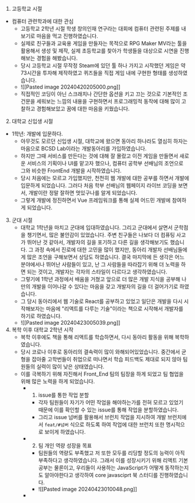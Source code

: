 1. 고등학교 시절
* 컴퓨터 관련학과에 대한 관심
	* 고등학교 2학년 시절 학생 창의인재 연구라는 대회에 컴퓨터 관련된 주제를 내보기로 마음을 먹고 진행하였습니다.
	* 실제로 친구들과 교육용 게임을 만들자는 목적으로 RPG Maker MV라는 툴을 활용해서 생성 및 제작, 실제 초등학교를 찾아가 학생들을 대상으로 시연을 진행해보는 경험을 해봤습니다.
	* 당시 고등학교 시절 무작정 Steam에 있던 툴 하나 가지고 시작했던 게임은 약 73시간을 투자해 제작하였고 퀴즈들을 직접 게임 내에 구현한 형태를 생성하였습니다.
	* ![[Pasted image 20240420205000.png]]
	* 직접적인 코딩이 아닌 스크래치나 간단한 옵션을 키고 끄는 것으로 기본적인 조건문을 세워보는 느낌의 내용을 구현하면서 프로그래밍적 동작에 대해 많이 고찰하고 경험해보았고 꿈에 대한 마음을 키웠습니다.
2. 대학교 신입생 시절
* 1학년: 개발에 입문하다.
	*  아무것도 모르던 신입생 시절, 대학교에 왔으면 동아리 하나라도 열심히 하자는 마음으로 BCSD Lab이라는 개발동아리를 가입하였습니다.
	* 하지만 그때 서비스를 만든다는 것에 대해 잘 몰랐고 이전 게임을 만들면서 새로운 서비스의 기획이나 UI를 맡고자 했으나, 컴퓨터 공학부 선배님의 조언으로 그와 비슷한 FrontEnd 개발을 시작하였습니다.
	* 당시 처음에는 모르고 가입했지만, 천천히 웹 개발에 대한 공부를 하면서 개발에 입문하게 되었습니다. 그러다 처음 학부 선배님의 웹페이지 라이브 코딩을 보면서, 개발이란 정말 잘하면 멋있구나를 알게 되었습니다.
	* 그렇게 개발에 정진하면서 Vue 프레임워크를 통해 실제 어드민 개발에 참여하게 되었습니다.
3. 군대 시절
	* 대학교 1학년을 마치고 군대에 입대하였습니다. 그리고 군대에서 살면서 군학점을 챙기면서, 많은 불안감이 있었습니다. 주변 친구들은 나보다 더 컴퓨팅 사고가 뛰어난 것 같아서, 개발자의 길을 포기하고 다른 길을 생각해보기도 했습니다. 그 과정 속에서 진로에 대한 고민을 많이 했지만, 동아리 개발자 선배님들에게 많은 조언을 구해보면서 상담도 하였습니다. 결국 마지막에 든 생각은 어느 분야에서나 뛰어난 사람들이 있고, 난 그 사람들을 따라잡기 위해 더 노력을 하면 되는 것이고, 개발자는 각자의 스타일이 다르다고 생각하였습니다.
	* 그렇기에 1학년 과정에서 배움을 거쳤고 앞으로 더 많은 개발 지식을 공부해 나만의 개발을 이어나갈 수 있다는 마음을 갖고 개발자의 길을 더 걸어가기로 하였습니다.
	* 그 당시 동아리에서 웹 기술로 React를 공부하고 있었고 일단은 개발을 다시 시작해보자는 마음에 "리액트를 다루는 기술"이라는 책으로 시작해서 개발자를 하기로 하였습니다.
	* ![[Pasted image 20240423005039.png]]
4. 복학 이후 대학교 2학년 시작
	* 복학 이후에도 책을 통해 리액트를 학습하면서, 다시 동아리 활동을 위해 복학하였습니다.
	* 당시 코로나 이후로 동아리의 결속력이 많이 와해되어있었습니다. 중간에서 균형을 잡아줄 고학번들이 취업으로 떠나면서 학습 피드백도 제대로 되지 않아 팀원들의 실력이 많이 낮은 상태였습니다.
	* 이를 극복하기 위해 자진해서 Front_End 팀의 팀장을 하게 되었고 팀 협업을 위해 많은 노력을 하게 되었습니다.
		* 1. issue를 통한 작업 분할
			* 각자 팀원들이 자기가 어떤 작업을 해야하는가를 전혀 모르고 있었기 때문에 이를 확인할 수 있는 issue를 통해 작업을 분할하였습니다.
			* 그리고 issue 넘버를 활용해서 브런치 작업을 지시하여 개발 브런치에서 `feat/#넘버` 식으로 하도록 하여 작업에 대한 브런치 또한 명시적으로 보이게 하였습니다.
		* 2. 팀 개인 역량 성장을 목표
			* 팀원들의 역량도 부족했고 저 또한 모두를 리딩할 정도의 능력이 아직 부족하다고 생각하였습니다. 그래서 이를 성장시키기 위해 리액트 기본 공부는 물론이고, 우리들이 사용하는 JavaScript가 어떻게 동작하는지도 알아야한다고 생각하여 core javasciprt 북 스터디를 진행하였습니다.
			* ![[Pasted image 20240423010048.png]]
		* 
